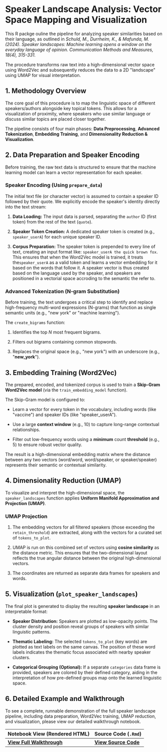 # Speaker Landscape Analysis: Vector Space Mapping and Visualization

This R packge ouline the pipeline for analyzing speaker similarities based on their language, as outlined in *Schuld, M., Durrheim, K., & Mafunda, M. (2024). Speaker landscapes: Machine learning opens a window on the everyday language of opinion. Communication Methods and Measures, 18(4), 315-331.*

The procedure transforms raw text into a high-dimensional vector space using Word2Vec and subsequently reduces the data to a 2D "landscape" using UMAP for visual interpretation.

## 1. Methodology Overview

The core goal of this procedure is to map the linguistic space of different speakers/authors alongside key topical tokens. This allows for a visualization of proximity, where speakers who use similar language or discuss similar topics are placed closer together.

The pipeline consists of four main phases: **Data Preprocessing**, **Advanced Tokenization**, **Embedding Training**, and **Dimensionality Reduction & Visualization**.

## 2. Data Preparation and Speaker Encoding

Before training, the raw text data is structured to ensure that the machine learning model can learn a vector representation for each speaker.

### Speaker Encoding (Using `prepare_data`)

The initial text file (or character vector) is assumed to contain a speaker ID followed by their quote. We explicitly encode the speaker's identity directly into the text stream:

1. **Data Loading:** The input data is parsed, separating the `author` ID (first token) from the rest of the text (`quote`).

2. **Speaker Token Creation:** A dedicated speaker token is created (e.g., `speaker_userA`) for each unique speaker ID.

3. **Corpus Preparation:** The speaker token is prepended to every line of text, creating an input format like: `speaker_userA the quick brown fox`. This ensures that when the Word2Vec model is trained, it treats the`speaker_userA` as a valid token and learns a vector embedding for it based on the words that follow it. A speaker vector is thus created based on the language used by the speaker, and speakers are positioned in a vectorial space accroding to the semantic the refer to. 

### Advanced Tokenization (N-gram Substitution)

Before training, the text undergoes a critical step to identify and replace high-frequency multi-word expressions (N-grams) that function as single semantic units (e.g., "new york" or "machine learning").

The `create_bigrams` function:

1. Identifies the top $N$ most frequent bigrams.

2. Filters out bigrams containing common stopwords.

3. Replaces the original space (e.g., "new york") with an underscore (e.g., "**new\_york**").

## 3. Embedding Training (Word2Vec)

The prepared, encoded, and tokenized corpus is used to train a **Skip-Gram Word2Vec model** (via the `train_embedding_model` function).

The Skip-Gram model is configured to:

* Learn a vector for every token in the vocabulary, including words (like "vaccine") and speaker IDs (like "speaker\_userA").

* Use a large **context window** (e.g., 10) to capture long-range contextual relationships.

* Filter out low-frequency words using a **minimum** count **threshold** (e.g., 5) to ensure robust vector quality.

The result is a high-dimensional embedding matrix where the distance between any two vectors (word/word, word/speaker, or speaker/speaker) represents their semantic or contextual similarity.

## 4. Dimensionality Reduction (UMAP)

To visualize and interpret the high-dimensional space, the `speaker_landscapes` function applies **Uniform Manifold Approximation and Projection (UMAP)**.

### UMAP Projection

1. The embedding vectors for all filtered speakers (those exceeding the `retain_threshold`) are extracted, along with the vectors for a curated set of `tokens_to_plot`.

2. UMAP is run on this combined set of vectors using **cosine similarity** as the distance metric. This ensures that the two-dimensional layout reflects the true angular distance between the original high-dimensional vectors.

3. The coordinates are returned as separate data frames for speakers and words.

## 5. Visualization (`plot_speaker_landscapes`)

The final plot is generated to display the resulting **speaker landscape** in an interpretable format:

* **Speaker Distribution:** Speakers are plotted as low-opacity points. The cluster density and position reveal groups of speakers with similar linguistic patterns.

* **Thematic Labeling:** The selected `tokens_to_plot` (key words) are plotted as text labels on the same canvas. The position of these word labels indicates the thematic focus associated with nearby speaker clusters.

* **Categorical Grouping (Optional):** If a separate `categories` data frame is provided, speakers are colored by their defined category, aiding in the interpretation of how pre-defined groups map onto the learned linguistic space.

## 6. Detailed Example and Walkthrough

To see a complete, runnable demonstration of the full speaker landscape pipeline, including data preparation, Word2Vec training, UMAP reduction, and visualization, please view our detailed walkthrough notebook.


| Notebook View (Rendered HTML) | Source Code (`.Rmd`) |
| :---------------------------- | :------------------- |
| **[View Full Walkthrough]** | **[View Source Code]** |

[View Full Walkthrough]: https://htmlpreview.github.io/?https://github.com/davidemorselli/speakerlandscapes/blob/main/vignette_example.html
[View Source Code]: https://github.com/davidemorselli/speakerlandscapes/blob/main/vignette_example.Rmd
